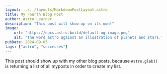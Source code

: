 ```yaml
---
layout: ../../layouts/MarkdownPostLayout.astro
title: My Fourth Blog Post
author: Astro Learner
description: "This post will show up on its own!"
image:
    url: "https://docs.astro.build/default-og-image.png"
    alt: "The word astro against an illustration of planets and stars."
pubDate: 2024-09-03
tags: ["astro", "successes"]
---
```

This post should show up with my other blog posts, because `Astro.glob()` is returning a list of all myposts in order to create my list.
